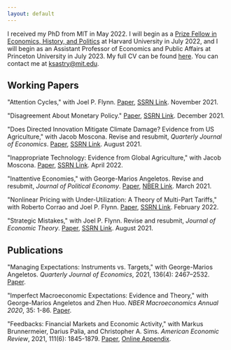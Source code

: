 ```yaml
---
layout: default
---
```


I received my PhD from MIT in May 2022. I will begin as a [Prize Fellow in Economics, History, and Politics](https://sites.fas.harvard.edu/~histecon/ehppf/index.html) at Harvard University in July 2022, and I will begin as an Assistant Professor of Economics and Public Affairs at Princeton University in July 2023. My full CV can be found [here](files/kas_cv.pdf). You can contact me at ksastry@mit.edu.




## Working Papers

"Attention Cycles," with Joel P. Flynn.
[Paper](files/AC_Nov_09_2021.pdf),
[SSRN Link](https://papers.ssrn.com/sol3/papers.cfm?abstract_id=3592107).
November 2021.

"Disagreement About Monetary Policy."
[Paper](files/sastry_monetary_Dec2021.pdf),
[SSRN Link](https://papers.ssrn.com/sol3/papers.cfm?abstract_id=3421723).
December 2021.

"Does Directed Innovation Mitigate Climate Damage? Evidence from US Agriculture," with Jacob Moscona. Revise and resubmit, _Quarterly Journal of Economics_.
[Paper](files/MosconaSastry_paper.pdf),
[SSRN Link](https://papers.ssrn.com/sol3/papers.cfm?abstract_id=3744951).
August 2021.

"Inappropriate Technology: Evidence from Global Agriculture," with Jacob Moscona.
[Paper](files/IT_April2022.pdf),
[SSRN Link](https://papers.ssrn.com/sol3/papers.cfm?abstract_id=3886019).
April 2022.

"Inattentive Economies," with George-Marios Angeletos. Revise and resubmit, _Journal of Political Economy_.
[Paper](files/ie_march21.pdf),
[NBER Link](https://www.nber.org/papers/w26413).
March 2021.

"Nonlinear Pricing with Under-Utilization: A Theory of Multi-Part Tariffs," with Roberto Corrao and Joel P. Flynn.
[Paper](files/NLPU_Feb2022.pdf),
[SSRN Link](https://papers.ssrn.com/sol3/papers.cfm?abstract_id=3817175).
February 2022.

"Strategic Mistakes," with Joel P. Flynn. Revise and resubmit, _Journal of Economic Theory_.
[Paper](files/SMAug21.pdf), [SSRN Link](https://papers.ssrn.com/sol3/papers.cfm?abstract_id=3663481).
August 2021.

## Publications

"Managing Expectations: Instruments vs. Targets," with George-Marios Angeletos. _Quarterly Journal of Economics_, 2021, 136(4): 2467–2532.
[Paper](files/pc_sep20.pdf).

"Imperfect Macroeconomic Expectations: Evidence and Theory," with George-Marios Angeletos and Zhen Huo. _NBER Macroeconomics Annual 2020_, 35: 1-86.
[Paper](files/ime.pdf).

"Feedbacks: Financial Markets and Economic Activity," with Markus Brunnermeier, Darius Palia, and Christopher A. Sims. _American Economic Review_, 2021, 111(6): 1845-1879.
[Paper](files/bpss_paper.pdf),
[Online Appendix](files/bpss_app.pdf).


